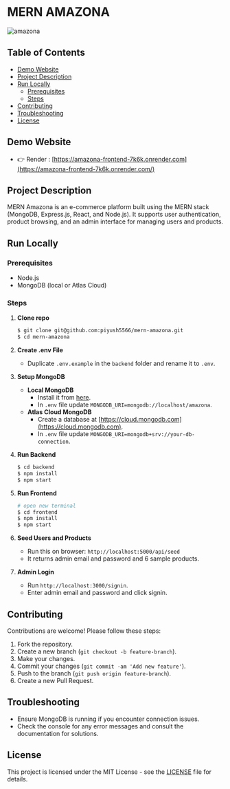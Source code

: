 # MERN AMAZONA

![amazona](/frontend/public/images/amazona.jpg)

## Table of Contents
- [Demo Website](#demo-website)
- [Project Description](#project-description)
- [Run Locally](#run-locally)
  - [Prerequisites](#prerequisites)
  - [Steps](#steps)
- [Contributing](#contributing)
- [Troubleshooting](#troubleshooting)
- [License](#license)

## Demo Website

- 👉 Render : [https://amazona-frontend-7k6k.onrender.com](https://amazona-frontend-7k6k.onrender.com/)

## Project Description

MERN Amazona is an e-commerce platform built using the MERN stack (MongoDB, Express.js, React, and Node.js). It supports user authentication, product browsing, and an admin interface for managing users and products.

## Run Locally

### Prerequisites

- Node.js
- MongoDB (local or Atlas Cloud)

### Steps

1. **Clone repo**
    ```sh
    $ git clone git@github.com:piyush5566/mern-amazona.git
    $ cd mern-amazona
    ```

2. **Create .env File**
    - Duplicate `.env.example` in the `backend` folder and rename it to `.env`.

3. **Setup MongoDB**
    - **Local MongoDB**
      - Install it from [here](https://www.mongodb.com/try/download/community).
      - In `.env` file update `MONGODB_URI=mongodb://localhost/amazona`.
    - **Atlas Cloud MongoDB**
      - Create a database at [https://cloud.mongodb.com](https://cloud.mongodb.com).
      - In `.env` file update `MONGODB_URI=mongodb+srv://your-db-connection`.

4. **Run Backend**
    ```sh
    $ cd backend
    $ npm install
    $ npm start
    ```

5. **Run Frontend**
    ```sh
    # open new terminal
    $ cd frontend
    $ npm install
    $ npm start
    ```

6. **Seed Users and Products**
    - Run this on browser: `http://localhost:5000/api/seed`
    - It returns admin email and password and 6 sample products.

7. **Admin Login**
    - Run `http://localhost:3000/signin`.
    - Enter admin email and password and click signin.

## Contributing

Contributions are welcome! Please follow these steps:
1. Fork the repository.
2. Create a new branch (`git checkout -b feature-branch`).
3. Make your changes.
4. Commit your changes (`git commit -am 'Add new feature'`).
5. Push to the branch (`git push origin feature-branch`).
6. Create a new Pull Request.

## Troubleshooting

- Ensure MongoDB is running if you encounter connection issues.
- Check the console for any error messages and consult the documentation for solutions.

## License

This project is licensed under the MIT License - see the [LICENSE](LICENSE) file for details.
